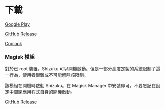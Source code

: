 # 下載

[Google Play](https://play.google.com/store/apps/details?id=moe.shizuku.privileged.api)

[GitHub Release](https://github.com/RikkaApps/Shizuku/releases)

[Coolapk](https://www.coolapk.com/apk/moe.shizuku.privileged.api)

### Magisk 模組

對於已 root 裝置，Shizuku 可以開機啟動。但是一部分高度定製的系統限制了這一行為，使用者很難或不可能解除該限制。

該模組在開機時啟動 Shizuku。在 Magisk Manager 中安裝即可。不要忘記在設定中關閉應用程式自身的開機啟動。

[GitHub Release](https://github.com/RikkaApps/Shizuku/releases/download/v4.2.1/magisk-shizuku-starter.zip)